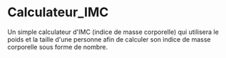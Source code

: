 # Calculateur_IMC
Un simple calculateur d'IMC (indice de masse corporelle) qui utilisera le poids et la taille d'une personne afin de calculer son indice de masse corporelle sous forme de nombre.
